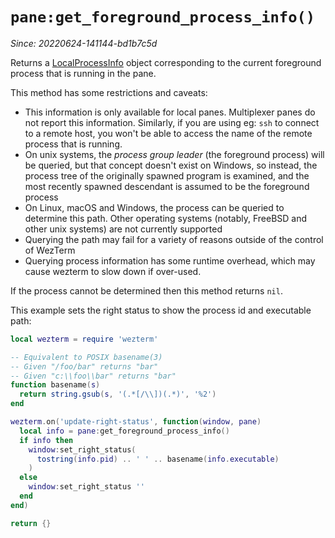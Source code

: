 # `pane:get_foreground_process_info()`

*Since: 20220624-141144-bd1b7c5d*

Returns a [LocalProcessInfo](../LocalProcessInfo.md) object corresponding to the current foreground process that is running in the pane.

This method has some restrictions and caveats:

* This information is only available for local panes.  Multiplexer panes do not report this information.  Similarly, if you are using eg: `ssh` to connect to a remote host, you won't be able to access the name of the remote process that is running.
* On unix systems, the *process group leader* (the foreground process) will be queried, but that concept doesn't exist on Windows, so instead, the process tree of the originally spawned program is examined, and the most recently spawned descendant is assumed to be the foreground process
* On Linux, macOS and Windows, the process can be queried to determine this path. Other operating systems (notably, FreeBSD and other unix systems) are not currently supported
* Querying the path may fail for a variety of reasons outside of the control of WezTerm
* Querying process information has some runtime overhead, which may cause wezterm to slow down if over-used.

If the process cannot be determined then this method returns `nil`.

This example sets the right status to show the process id and executable path:

```lua
local wezterm = require 'wezterm'

-- Equivalent to POSIX basename(3)
-- Given "/foo/bar" returns "bar"
-- Given "c:\\foo\\bar" returns "bar"
function basename(s)
  return string.gsub(s, '(.*[/\\])(.*)', '%2')
end

wezterm.on('update-right-status', function(window, pane)
  local info = pane:get_foreground_process_info()
  if info then
    window:set_right_status(
      tostring(info.pid) .. ' ' .. basename(info.executable)
    )
  else
    window:set_right_status ''
  end
end)

return {}
```

